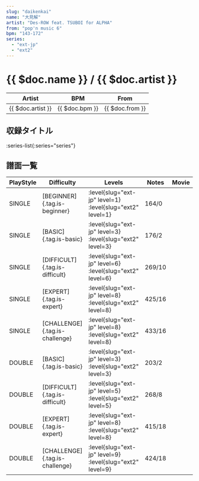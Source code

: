 ```yaml
---
slug: "daikenkai"
name: "大見解"
artist: "Des-ROW feat. TSUBOI for ALPHA"
from: "pop'n music 6"
bpm: "143-172"
series:
  - "ext-jp"
  - "ext2"
---
```


# {{ $doc.name }} / {{ $doc.artist }}

|Artist|BPM|From|
|------|---|----|
|{{ $doc.artist }}|{{ $doc.bpm }}|{{ $doc.from }}|

## 収録タイトル

:series-list{:series="series"}

## 譜面一覧

|PlayStyle|Difficulty|Levels|Notes|Movie|
|---------|----------|------|-----|-----|
|SINGLE|[BEGINNER]{.tag.is-beginner}|<div class="field is-grouped is-grouped-multiline">:level{slug="ext-jp" level=1} :level{slug="ext2" level=1}</div>|164/0||
|SINGLE|[BASIC]{.tag.is-basic}|<div class="field is-grouped is-grouped-multiline">:level{slug="ext-jp" level=3} :level{slug="ext2" level=3}</div>|176/2||
|SINGLE|[DIFFICULT]{.tag.is-difficult}|<div class="field is-grouped is-grouped-multiline">:level{slug="ext-jp" level=6} :level{slug="ext2" level=6}</div>|269/10||
|SINGLE|[EXPERT]{.tag.is-expert}|<div class="field is-grouped is-grouped-multiline">:level{slug="ext-jp" level=8} :level{slug="ext2" level=8}</div>|425/16||
|SINGLE|[CHALLENGE]{.tag.is-challenge}|<div class="field is-grouped is-grouped-multiline">:level{slug="ext-jp" level=8} :level{slug="ext2" level=8}</div>|433/16||
|DOUBLE|[BASIC]{.tag.is-basic}|<div class="field is-grouped is-grouped-multiline">:level{slug="ext-jp" level=3} :level{slug="ext2" level=3}</div>|203/2||
|DOUBLE|[DIFFICULT]{.tag.is-difficult}|<div class="field is-grouped is-grouped-multiline">:level{slug="ext-jp" level=5} :level{slug="ext2" level=5}</div>|268/8||
|DOUBLE|[EXPERT]{.tag.is-expert}|<div class="field is-grouped is-grouped-multiline">:level{slug="ext-jp" level=8} :level{slug="ext2" level=8}</div>|415/18||
|DOUBLE|[CHALLENGE]{.tag.is-challenge}|<div class="field is-grouped is-grouped-multiline">:level{slug="ext-jp" level=9} :level{slug="ext2" level=9}</div>|424/18||

